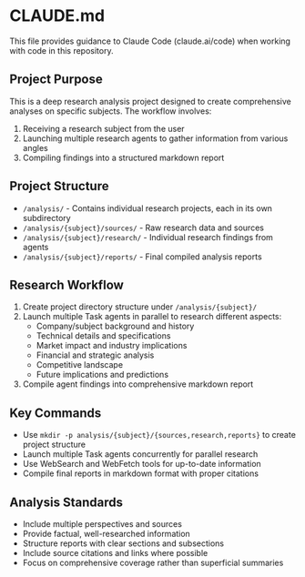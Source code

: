 # CLAUDE.md

This file provides guidance to Claude Code (claude.ai/code) when working with code in this repository.

## Project Purpose
This is a deep research analysis project designed to create comprehensive analyses on specific subjects. The workflow involves:
1. Receiving a research subject from the user
2. Launching multiple research agents to gather information from various angles
3. Compiling findings into a structured markdown report

## Project Structure
- `/analysis/` - Contains individual research projects, each in its own subdirectory
- `/analysis/{subject}/sources/` - Raw research data and sources
- `/analysis/{subject}/research/` - Individual research findings from agents
- `/analysis/{subject}/reports/` - Final compiled analysis reports

## Research Workflow
1. Create project directory structure under `/analysis/{subject}/`
2. Launch multiple Task agents in parallel to research different aspects:
   - Company/subject background and history
   - Technical details and specifications
   - Market impact and industry implications
   - Financial and strategic analysis
   - Competitive landscape
   - Future implications and predictions
3. Compile agent findings into comprehensive markdown report

## Key Commands
- Use `mkdir -p analysis/{subject}/{sources,research,reports}` to create project structure
- Launch multiple Task agents concurrently for parallel research
- Use WebSearch and WebFetch tools for up-to-date information
- Compile final reports in markdown format with proper citations

## Analysis Standards
- Include multiple perspectives and sources
- Provide factual, well-researched information
- Structure reports with clear sections and subsections
- Include source citations and links where possible
- Focus on comprehensive coverage rather than superficial summaries